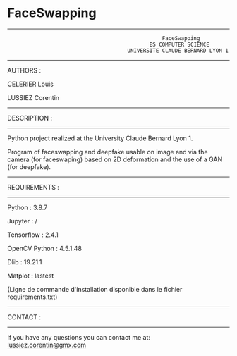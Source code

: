# FaceSwapping

****************************************************************************************************************                       
                                                     FaceSwapping
                                                 BS COMPUTER SCIENCE                
                                          UNIVERSITE CLAUDE BERNARD LYON 1              
****************************************************************************************************************

AUTHORS :

CELERIER Louis 

LUSSIEZ Corentin 

*********************
DESCRIPTION :
*********************

Python project realized at the University Claude Bernard Lyon 1.

Program of faceswapping and deepfake usable on image and via the camera (for faceswaping) based on 2D deformation
and the use of a GAN (for deepfake).

*********************
REQUIREMENTS :
*********************

Python : 3.8.7

Jupyter : /

Tensorflow : 2.4.1

OpenCV Python : 4.5.1.48

Dlib : 19.21.1

Matplot : lastest

(Ligne de commande d'installation disponible dans le fichier requirements.txt)

*********************
CONTACT :
*********************
If you have any questions you can contact me at: lussiez.corentin@gmx.com
